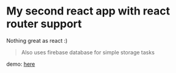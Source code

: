 # My second react app with react router support

Nothing great as react :)

> Also uses firebase database for simple storage tasks

demo: [here]

[here]: https://www.great-quotes.netlify.app
